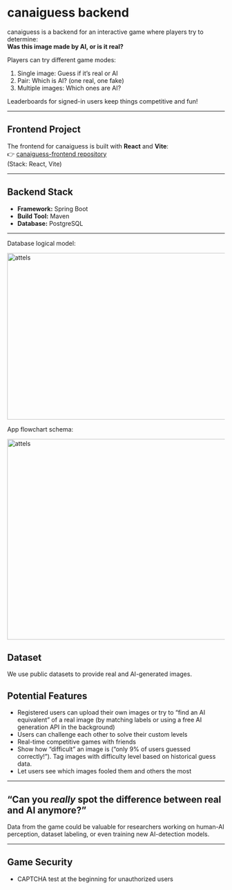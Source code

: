 # canaiguess backend

canaiguess is a backend for an interactive game where players try to determine:  
**Was this image made by AI, or is it real?**

Players can try different game modes:
1. Single image: Guess if it’s real or AI
2. Pair: Which is AI? (one real, one fake)
3. Multiple images: Which ones are AI?

Leaderboards for signed-in users keep things competitive and fun!

---

## **Frontend Project**

The frontend for canaiguess is built with **React** and **Vite**:  
👉 [canaiguess-frontend repository](https://github.com/JavaBootcampJuly2025/canaiguess-frontend)  
(Stack: React, Vite)

---

## **Backend Stack**

- **Framework:** Spring Boot
- **Build Tool:** Maven
- **Database:** PostgreSQL

---

Database logical model:

<img width="744" height="386" alt="attels" src="https://github.com/user-attachments/assets/e0064cbd-64be-4a02-addd-730138dfea0b" />

App flowchart schema:

<img width="1180" height="465" alt="attels" src="https://github.com/user-attachments/assets/211fff08-5cf4-4fb0-9a70-552ebc0ca02b" />

## Dataset

We use public datasets to provide real and AI-generated images.

## **Potential Features**

- Registered users can upload their own images or try to “find an AI equivalent” of a real image (by matching labels or using a free AI generation API in the background)
- Users can challenge each other to solve their custom levels
- Real-time competitive games with friends
- Show how “difficult” an image is (“only 9% of users guessed correctly!”). Tag images with difficulty level based on historical guess data.
- Let users see which images fooled them and others the most

---

## **“Can you _really_ spot the difference between real and AI anymore?”**

Data from the game could be valuable for researchers working on human-AI perception, dataset labeling, or even training new AI-detection models.

---

## **Game Security**

- CAPTCHA test at the beginning for unauthorized users

<!-- START API DOCS -->
<!-- END API DOCS -->

